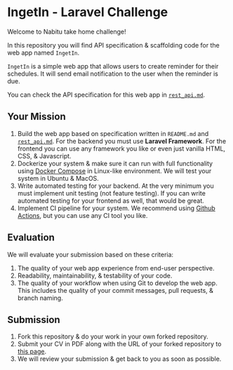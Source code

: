 # IngetIn - Laravel Challenge

Welcome to Nabitu take home challenge!

In this repository you will find API specification & scaffolding code for the web app named `IngetIn`.

`IngetIn` is a simple web app that allows users to create reminder for their schedules. It will send email notification to the user when the reminder is due.

You can check the API specification for this web app in [`rest_api.md`](./docs/rest_api.md).

## Your Mission

1. Build the web app based on specification written in `README.md` and [`rest_api.md`](./docs/rest_api.md). For the backend you must use **Laravel Framework**. For the frontend you can use any framework you like or even just vanilla HTML, CSS, & Javascript.
2. Dockerize your system & make sure it can run with full functionality using [Docker Compose](https://docs.docker.com/compose/) in Linux-like environment. We will test your system in Ubuntu & MacOS.
3. Write automated testing for your backend. At the very minimum you must implement unit testing (not feature testing). If you can write automated testing for your frontend as well, that would be great.
4. Implement CI pipeline for your system. We recommend using [Github Actions](https://github.com/features/actions), but you can use any CI tool you like.

## Evaluation

We will evaluate your submission based on these criteria:

1. The quality of your web app experience from end-user perspective.
2. Readability, maintainability, & testability of your code.
3. The quality of your workflow when using Git to develop the web app. This includes the quality of your commit messages, pull requests, & branch naming.

## Submission

1. Fork this repository & do your work in your own forked repository.
2. Submit your CV in PDF along with the URL of your forked repository to [this page](#TODO).
3. We will review your submission & get back to you as soon as possible.